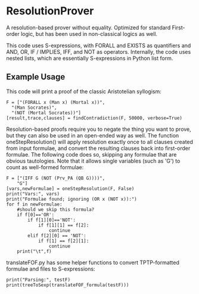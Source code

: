 # ResolutionProver
A resolution-based prover without equality. Optimized for standard First-order logic, but has been used in non-classical logics as well.

This code uses S-expressions, with FORALL and EXISTS as quantifiers and AND, OR, IF / IMPLIES, IFF, and NOT as operators. Internally, the code uses nested lists, which are essentially S-expressions in Python list form. 

## Example Usage

This code will print a proof of the classic Aristotelian syllogism:
```
F = ["(FORALL x (Man x) (Mortal x))", 
  "(Man Socrates)",
  "(NOT (Mortal Socrates))"]
[result,trace,clauses] = findContradiction(F, 50000, verbose=True)
```

Resolution-based proofs require you to negate the thing you want to prove, but they can also be used in an open-ended way as well. The function oneStepResolution() will apply resolution exactly once to all clauses created from input formulae, and convert the resulting clauses back into first-order formulae. The following code does so, skipping any formulae that are obvious tautologies. Note that it allows single variables (such as 'G') to count as well-formed formulae:
```
F = ["(IFF G (NOT (Prv_PA (QB G))))",
	"G"]
[vars,newFormulae] = oneStepResolution(F, False)
print("Vars:", vars)
print("Formulae found; ignoring (OR x (NOT x)):")
for f in newFormulae:
	#should we skip this formula?
	if f[0]=='OR':
		if f[1][0]=='NOT':
			if f[1][1] == f[2]:
				continue
		elif f[2][0] == 'NOT':
			if f[1] == f[2][1]:
				continue
	print("\t",f)
```

translateFOF.py has some helper functions to convert TPTP-formatted formulae and files to S-expressions:
```testF = """fof(x,axiom,((P(a) & (Q(b)!=a)) => Q(c)))."""
print("Parsing:", testF)
print(treeToSexp(translateFOF_formula(testF)))
```
